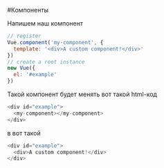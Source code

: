 #Компоненты

Напишем наш компонент

```js
// register
Vue.component('my-component', {
  template: '<div>A custom component!</div>'
})
// create a root instance
new Vue({
  el: '#example'
})
```

Такой компонент будет менять вот такой html-код

```js
<div id="example">
  <my-component></my-component>
</div>
```

в вот такой

```js
<div id="example">
  <div>A custom component!</div>
</div>
```

